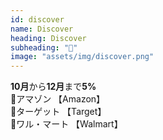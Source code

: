 ```yaml
---
id: discover
name: Discover
heading: Discover
subheading: "📅"
image: "assets/img/discover.png"
---
```

<strong>10月</strong>から<strong>12月</strong>まで<strong>5%</strong> <br />
📙アマゾン 【Amazon】<br />
🎯ターゲット 【Target】　<br />
🏬ワル・マート 【Walmart】　<br />
<!-- 🍔レストラン <br /> -->
<!-- ⛽ガソリンスタンド 【Gas Stations】　<br /> -->
<!-- 🚕ウーバーとリーフレット【Uber & Lyft】 <br /> -->
